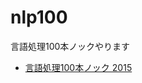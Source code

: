 # nlp100
言語処理100本ノックやります

* [言語処理100本ノック 2015](http://www.cl.ecei.tohoku.ac.jp/nlp100/ "http://www.cl.ecei.tohoku.ac.jp/nlp100/")
